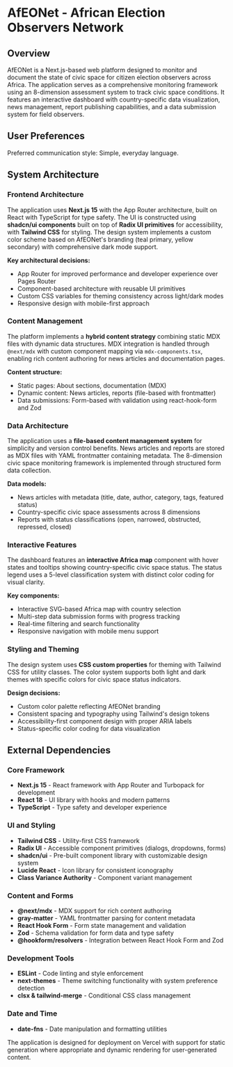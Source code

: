 # AfEONet - African Election Observers Network

## Overview

AfEONet is a Next.js-based web platform designed to monitor and document the state of civic space for citizen election observers across Africa. The application serves as a comprehensive monitoring framework using an 8-dimension assessment system to track civic space conditions. It features an interactive dashboard with country-specific data visualization, news management, report publishing capabilities, and a data submission system for field observers.

## User Preferences

Preferred communication style: Simple, everyday language.

## System Architecture

### Frontend Architecture

The application uses **Next.js 15** with the App Router architecture, built on React with TypeScript for type safety. The UI is constructed using **shadcn/ui components** built on top of **Radix UI primitives** for accessibility, with **Tailwind CSS** for styling. The design system implements a custom color scheme based on AfEONet's branding (teal primary, yellow secondary) with comprehensive dark mode support.

**Key architectural decisions:**
- App Router for improved performance and developer experience over Pages Router
- Component-based architecture with reusable UI primitives
- Custom CSS variables for theming consistency across light/dark modes
- Responsive design with mobile-first approach

### Content Management

The platform implements a **hybrid content strategy** combining static MDX files with dynamic data structures. MDX integration is handled through `@next/mdx` with custom component mapping via `mdx-components.tsx`, enabling rich content authoring for news articles and documentation pages.

**Content structure:**
- Static pages: About sections, documentation (MDX)
- Dynamic content: News articles, reports (file-based with frontmatter)
- Data submissions: Form-based with validation using react-hook-form and Zod

### Data Architecture

The application uses a **file-based content management system** for simplicity and version control benefits. News articles and reports are stored as MDX files with YAML frontmatter containing metadata. The 8-dimension civic space monitoring framework is implemented through structured form data collection.

**Data models:**
- News articles with metadata (title, date, author, category, tags, featured status)
- Country-specific civic space assessments across 8 dimensions
- Reports with status classifications (open, narrowed, obstructed, repressed, closed)

### Interactive Features

The dashboard features an **interactive Africa map** component with hover states and tooltips showing country-specific civic space status. The status legend uses a 5-level classification system with distinct color coding for visual clarity.

**Key components:**
- Interactive SVG-based Africa map with country selection
- Multi-step data submission forms with progress tracking
- Real-time filtering and search functionality
- Responsive navigation with mobile menu support

### Styling and Theming

The design system uses **CSS custom properties** for theming with Tailwind CSS for utility classes. The color system supports both light and dark themes with specific colors for civic space status indicators.

**Design decisions:**
- Custom color palette reflecting AfEONet branding
- Consistent spacing and typography using Tailwind's design tokens
- Accessibility-first component design with proper ARIA labels
- Status-specific color coding for data visualization

## External Dependencies

### Core Framework
- **Next.js 15** - React framework with App Router and Turbopack for development
- **React 18** - UI library with hooks and modern patterns
- **TypeScript** - Type safety and developer experience

### UI and Styling
- **Tailwind CSS** - Utility-first CSS framework
- **Radix UI** - Accessible component primitives (dialogs, dropdowns, forms)
- **shadcn/ui** - Pre-built component library with customizable design system
- **Lucide React** - Icon library for consistent iconography
- **Class Variance Authority** - Component variant management

### Content and Forms
- **@next/mdx** - MDX support for rich content authoring
- **gray-matter** - YAML frontmatter parsing for content metadata
- **React Hook Form** - Form state management and validation
- **Zod** - Schema validation for form data and type safety
- **@hookform/resolvers** - Integration between React Hook Form and Zod

### Development Tools
- **ESLint** - Code linting and style enforcement
- **next-themes** - Theme switching functionality with system preference detection
- **clsx & tailwind-merge** - Conditional CSS class management

### Date and Time
- **date-fns** - Date manipulation and formatting utilities

The application is designed for deployment on Vercel with support for static generation where appropriate and dynamic rendering for user-generated content.